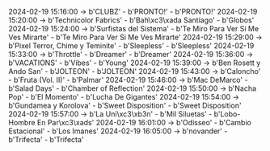 2024-02-19 15:16:00 -> b'CLUBZ' - b'PRONTO!' - b'PRONTO!'
2024-02-19 15:20:00 -> b'Technicolor Fabrics' - b'Bah\xc3\xada Santiago' - b'Globos'
2024-02-19 15:24:00 -> b'Surfistas del Sistema' - b'Te Miro Para Ver Si Me Ves Mirarte' - b'Te Miro Para Ver Si Me Ves Mirarte'
2024-02-19 15:29:00 -> b'Pixel Terror, Chime y Teminite' - b'Sleepless' - b'Sleepless'
2024-02-19 15:33:00 -> b'Throttle' - b'Dreamer' - b'Dreamer'
2024-02-19 15:36:00 -> b'VACATIONS' - b'Vibes' - b'Young'
2024-02-19 15:39:00 -> b'Ben Rosett y Ando San' - b'JOLTEON' - b'JOLTEON'
2024-02-19 15:43:00 -> b'Caloncho' - b'Fruta (Vol. II)' - b'Palmar'
2024-02-19 15:46:00 -> b'Mac DeMarco' - b'Salad Days' - b'Chamber of Reflection'
2024-02-19 15:50:00 -> b'Nacha Pop' - b'El Momento' - b'Lucha De Gigantes'
2024-02-19 15:54:00 -> b'Gundamea y Korolova' - b'Sweet Disposition' - b'Sweet Disposition'
2024-02-19 15:57:00 -> b'La Uni\xc3\xb3n' - b'Mil Siluetas' - b'Lobo-Hombre En Par\xc3\xads'
2024-02-19 16:01:00 -> b'Odisseo' - b'Cambio Estacional' - b'Los Imanes'
2024-02-19 16:05:00 -> b'novander' - b'Trifecta' - b'Trifecta'
